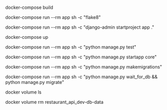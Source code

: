 docker-compose build

docker-compose run --rm app sh -c "flake8"

docker-compose run --rm app sh -c "django-admin startproject app ."

docker-compose up

docker-compose run --rm app sh -c "python manage.py test"

docker-compose run --rm app sh -c "python manage.py startapp core"

docker-compose run --rm app sh -c "python manage.py makemigrations"

docker-compose run --rm app sh -c "python manage.py wait_for_db && python manage.py migrate"

docker volume ls

docker volume rm restaurant_api_dev-db-data
